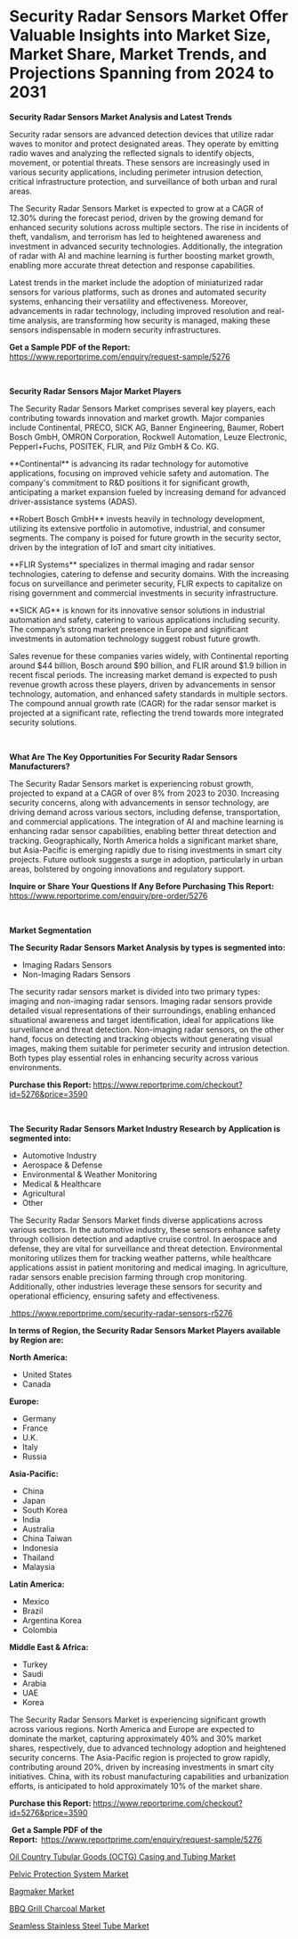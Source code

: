 <p><h1>Security Radar Sensors Market Offer Valuable Insights into Market Size, Market Share, Market Trends, and Projections Spanning from 2024 to 2031</h1></p><p><strong>Security Radar Sensors Market Analysis and Latest Trends</strong></p>
<p><p>Security radar sensors are advanced detection devices that utilize radar waves to monitor and protect designated areas. They operate by emitting radio waves and analyzing the reflected signals to identify objects, movement, or potential threats. These sensors are increasingly used in various security applications, including perimeter intrusion detection, critical infrastructure protection, and surveillance of both urban and rural areas.</p><p>The Security Radar Sensors Market is expected to grow at a CAGR of 12.30% during the forecast period, driven by the growing demand for enhanced security solutions across multiple sectors. The rise in incidents of theft, vandalism, and terrorism has led to heightened awareness and investment in advanced security technologies. Additionally, the integration of radar with AI and machine learning is further boosting market growth, enabling more accurate threat detection and response capabilities.</p><p>Latest trends in the market include the adoption of miniaturized radar sensors for various platforms, such as drones and automated security systems, enhancing their versatility and effectiveness. Moreover, advancements in radar technology, including improved resolution and real-time analysis, are transforming how security is managed, making these sensors indispensable in modern security infrastructures.</p></p>
<p><strong>Get a Sample PDF of the Report:&nbsp;</strong> <a href="https://www.reportprime.com/enquiry/request-sample/5276">https://www.reportprime.com/enquiry/request-sample/5276</a></p>
<p>&nbsp;</p>
<p><strong>Security Radar Sensors Major Market Players</strong></p>
<p><p>The Security Radar Sensors Market comprises several key players, each contributing towards innovation and market growth. Major companies include Continental, PRECO, SICK AG, Banner Engineering, Baumer, Robert Bosch GmbH, OMRON Corporation, Rockwell Automation, Leuze Electronic, Pepperl+Fuchs, POSITEK, FLIR, and Pilz GmbH & Co. KG.</p><p>**Continental** is advancing its radar technology for automotive applications, focusing on improved vehicle safety and automation. The company's commitment to R&D positions it for significant growth, anticipating a market expansion fueled by increasing demand for advanced driver-assistance systems (ADAS).</p><p>**Robert Bosch GmbH** invests heavily in technology development, utilizing its extensive portfolio in automotive, industrial, and consumer segments. The company is poised for future growth in the security sector, driven by the integration of IoT and smart city initiatives.</p><p>**FLIR Systems** specializes in thermal imaging and radar sensor technologies, catering to defense and security domains. With the increasing focus on surveillance and perimeter security, FLIR expects to capitalize on rising government and commercial investments in security infrastructure.</p><p>**SICK AG** is known for its innovative sensor solutions in industrial automation and safety, catering to various applications including security. The company’s strong market presence in Europe and significant investments in automation technology suggest robust future growth.</p><p>Sales revenue for these companies varies widely, with Continental reporting around $44 billion, Bosch around $90 billion, and FLIR around $1.9 billion in recent fiscal periods. The increasing market demand is expected to push revenue growth across these players, driven by advancements in sensor technology, automation, and enhanced safety standards in multiple sectors. The compound annual growth rate (CAGR) for the radar sensor market is projected at a significant rate, reflecting the trend towards more integrated security solutions.</p></p>
<p>&nbsp;</p>
<p><strong>What Are The Key Opportunities For Security Radar Sensors Manufacturers?</strong></p>
<p><p>The Security Radar Sensors market is experiencing robust growth, projected to expand at a CAGR of over 8% from 2023 to 2030. Increasing security concerns, along with advancements in sensor technology, are driving demand across various sectors, including defense, transportation, and commercial applications. The integration of AI and machine learning is enhancing radar sensor capabilities, enabling better threat detection and tracking. Geographically, North America holds a significant market share, but Asia-Pacific is emerging rapidly due to rising investments in smart city projects. Future outlook suggests a surge in adoption, particularly in urban areas, bolstered by ongoing innovations and regulatory support.</p></p>
<p><strong>Inquire or Share Your Questions If Any Before Purchasing This Report:</strong> <a href="https://www.reportprime.com/enquiry/pre-order/5276">https://www.reportprime.com/enquiry/pre-order/5276</a></p>
<p>&nbsp;</p>
<p><strong>Market Segmentation</strong></p>
<p><strong>The Security Radar Sensors Market Analysis by types is segmented into:</strong></p>
<p><ul><li>Imaging Radars Sensors</li><li>Non-Imaging Radars Sensors</li></ul></p>
<p><p>The security radar sensors market is divided into two primary types: imaging and non-imaging radar sensors. Imaging radar sensors provide detailed visual representations of their surroundings, enabling enhanced situational awareness and target identification, ideal for applications like surveillance and threat detection. Non-imaging radar sensors, on the other hand, focus on detecting and tracking objects without generating visual images, making them suitable for perimeter security and intrusion detection. Both types play essential roles in enhancing security across various environments.</p></p>
<p><strong>Purchase this Report:&nbsp;</strong><a href="https://www.reportprime.com/checkout?id=5276&price=3590">https://www.reportprime.com/checkout?id=5276&price=3590</a></p>
<p>&nbsp;</p>
<p><strong>The Security Radar Sensors Market Industry Research by Application is segmented into:</strong></p>
<p><ul><li>Automotive Industry</li><li>Aerospace & Defense</li><li>Environmental & Weather Monitoring</li><li>Medical & Healthcare</li><li>Agricultural</li><li>Other</li></ul></p>
<p><p>The Security Radar Sensors Market finds diverse applications across various sectors. In the automotive industry, these sensors enhance safety through collision detection and adaptive cruise control. In aerospace and defense, they are vital for surveillance and threat detection. Environmental monitoring utilizes them for tracking weather patterns, while healthcare applications assist in patient monitoring and medical imaging. In agriculture, radar sensors enable precision farming through crop monitoring. Additionally, other industries leverage these sensors for security and operational efficiency, ensuring safety and effectiveness.</p></p>
<p><a href="https://www.reportprime.com/security-radar-sensors-r5276">&nbsp;https://www.reportprime.com/security-radar-sensors-r5276</a></p>
<p><strong>In terms of Region, the Security Radar Sensors Market Players available by Region are:</strong></p>
<p>
    <p> <strong> North America: </strong>
        <ul>
            <li>United States</li>
            <li>Canada</li>
        </ul>
        </p> 
    <p> <strong> Europe: </strong>
        <ul>
            <li>Germany</li>
            <li>France</li>
            <li>U.K.</li>
            <li>Italy</li>
            <li>Russia</li>
        </ul>
        </p> 
    <p> <strong> Asia-Pacific: </strong>
        <ul>
            <li>China</li>
            <li>Japan</li>
            <li>South Korea</li>
            <li>India</li>
            <li>Australia</li>
            <li>China Taiwan</li>
            <li>Indonesia</li>
            <li>Thailand</li>
            <li>Malaysia</li>
        </ul>
        </p> 
    <p> <strong> Latin America: </strong>
        <ul>
            <li>Mexico</li>
            <li>Brazil</li>
            <li>Argentina Korea</li>
            <li>Colombia</li>
        </ul>
        </p> 
    <p> <strong> Middle East & Africa: </strong>
        <ul>
            <li>Turkey</li>
            <li>Saudi</li>
            <li>Arabia</li>
            <li>UAE</li>
            <li>Korea</li>
        </ul>
    </p>
    </p>
<p><p>The Security Radar Sensors Market is experiencing significant growth across various regions. North America and Europe are expected to dominate the market, capturing approximately 40% and 30% market shares, respectively, due to advanced technology adoption and heightened security concerns. The Asia-Pacific region is projected to grow rapidly, contributing around 20%, driven by increasing investments in smart city initiatives. China, with its robust manufacturing capabilities and urbanization efforts, is anticipated to hold approximately 10% of the market share.</p></p>
<p><strong>Purchase this Report: </strong><a href="https://www.reportprime.com/checkout?id=5276&price=3590">https://www.reportprime.com/checkout?id=5276&price=3590</a></p>
<p>&nbsp;<strong>Get a Sample PDF of the Report:&nbsp;&nbsp;</strong><a href="https://www.reportprime.com/enquiry/request-sample/5276">https://www.reportprime.com/enquiry/request-sample/5276</a></p>
<p><strong></strong></p>
<p><p><a href="https://issuu.com/reportprime-2/docs/oil-country-tubular-goods-octg-casi_dd2aaa70c64a2a">Oil Country Tubular Goods (OCTG) Casing and Tubing Market</a></p><p><a href="https://www.linkedin.com/pulse/global-market-pulse-trends-growth-analysis-pelvic-protection-97g4f?trackingId=sfUPD%2FMpQl2phT%2FqKHHNjA%3D%3D">Pelvic Protection System Market</a></p><p><a href="https://www.linkedin.com/pulse/global-bagmaker-market-analysis-trends-forecasts-growth-opportunities-xgo2e?trackingId=IOIs1ctkTbW1V9L1TlvF7g%3D%3D">Bagmaker Market</a></p><p><a href="https://www.linkedin.com/pulse/market-leaders-laggards-global-bbq-grill-charcoal-trends-forecast-e70jf?trackingId=j3b903RCT4%2BvymGdhpD95A%3D%3D">BBQ Grill Charcoal Market</a></p><p><a href="https://issuu.com/reportprime-2/docs/seamless-stainless-steel-tube-marke_71167d084625cb">Seamless Stainless Steel Tube Market</a></p></p>